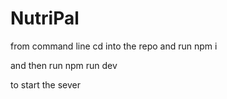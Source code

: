 # NutriPal

from command line cd into the repo and run 
npm i

and then run
npm run dev

to start the sever

